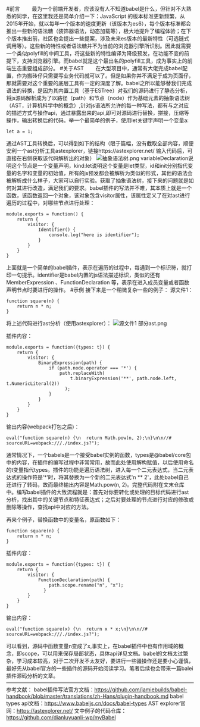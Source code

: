 #前言
&emsp;&emsp;最为一个前端开发者，应该没有人不知道babel是什么，但针对不大熟悉的同学，在这里我还是简单介绍一下：JavaScript 的版本标准更新频繁，从2015年开始，就以每年一个版本的速度更新（该版本为es6），每个版本标准都会推出一些新的语法糖（装饰器语法，动态加载等），极大地提升了编程体验；在下个版本推出前，社区也会提出一些提案，涉及未来es版本的最新特性（可选链式调用等）。这些新的特性或者语法糖并不为当前的浏览器引擎所识别。因此就需要一个类似polyfill的中间工具，将这些新的特性编译为降级预发，在功能不变的前提下，支持浏览器引擎。而babel就是这个最出名的polyfill工具，成为事实上的前端生态重要组成部分。
#关于AST
&emsp;&emsp;在大型项目中，通常有大佬完成babel配置，作为搬砖仔只需要写业务代码就可以了。但是如果你并不满足于成为页面仔，那就需要对这个重要的底层工具有一定的深度了解。babel之所以能够替我们完成语法的转换，是因为其内置工具（基于ESTree）对我们的源码进行了静态分析，将js源码解析成为了以路径（path）和节点（node）作为基础元素的抽象语法树（AST，计算机科学中的概念）,针对js语法所允许的每一种写法，都有与之对应的描述方式与操作api，通过暴露出来的api,即可对源码进行替换，拼接，压缩等操作，输出转换后的代码。举一个最简单的例子，使用let关键字声明一个变量a:
```
let a = 1;
```
通过AST工具转换后，可以得到如下的结构（限于篇幅，没有截取全部内容，顺便安利一个ast分析工具astexplorer，链接https://astexplorer.net/ 输入代码后，可直接在右侧获取该代码解析出的对象）
![抽象语法树.png](https://upload-images.jianshu.io/upload_images/19372956-876b29ca221b928b.png?imageMogr2/auto-orient/strip%7CimageView2/2/w/1240)
variableDeclaration说明这个节点是一个变量声明，kind:let说明这个变量是let类型，id和init分别指代变量的名字和变量的初始值，所有的js预发都会被解析为类似的形式，其他的语法会被解析成什么样子，大家可以自行实验。获取了抽象语法树，接下来的问题就是如何对其进行改造，满足我们的要求。babel插件的写法并不难，其本质上就是一个函数，该函数返回一个对象，该对象包含visitor属性，该属性定义了在对ast进行遍历的过程中，对哪些节点进行处理：
```
module.exports = function() {
    return {
        visitor: {
            Identifier() {
                console.log("here is identifier");
            }
        }
    }
}
```
上面就是一个简单的babel插件，表示在遍历的过程中，每遇到一个标识符，就打印一句提示。identifier是babel内置的js语法描述标识，类似的还有MemberExpression 、FunctionDeclaration 等，表示在进入成员变量或者函数声明节点时要进行的操作。
#示例
接下来是一个稍微复杂一些的例子：
源文件1：
```
function square(n) {
    return n * n;
}
```
将上述代码进行ast分析（使用astexplorer）：
![源文件1 部分ast.png](https://upload-images.jianshu.io/upload_images/19372956-43155df2626c3b75.png?imageMogr2/auto-orient/strip%7CimageView2/2/w/1240)

插件内容：
```
module.exports = function({types: t}) {
    return {
        visitor: {
            BinaryExpression(path) {
                if (path.node.operator === '*') {
                    path.replaceWith(
                        t.binaryExpression('**', path.node.left, t.NumericLiteral(2))
                      );
                }
            }
        }
    }
}
```
输出内容(webpack打包之后)：
```
eval("function square(n) {\n  return Math.pow(n, 2);\n}\n\n//# sourceURL=webpack:///./index.js?");
```
通常情况下，一个babels是一个接受babel实例的函数，types是@babel/core包中的内容，在插件的编写过程中非常常用，故而此处使用解构赋值，以后使用命名的t变量指代types。插件的功能是遍历语法树，进入每一个二元表达式，当二元表达式的操作符是‘*’时，将其替换为一个新的二元表达式'n ** 2'，此处babel自己还进行了转码，故而最终输出内容是Math.pow(n, 2)。完整代码附在文末仓库中。编写babel插件的大致流程就是：首先对你要转化或处理的目标代码进行ast分析，找出其中的关键节点和特征表达式；之后对要处理的节点进行对应的修改或删除等操作，查找api中对应的方法。

再来个例子，替换函数中的变量名，原函数如下：
```
function square(n) {
    return n * n;
}
```
插件内容：
```
module.exports = function({types: t}) {
    return {
        visitor: {
            FunctionDeclaration(path) {
                path.scope.rename("n", "x");
              }
        }
    }
}
```
输出内容：
```
eval("function square(x) {\n  return x * x;\n}\n\n//# sourceURL=webpack:///./index.js?");
```
可以看到，源码中函数变量n变成了x,事实上，在babel插件中也有作用域的概念，即scope，可以用来保存局部状态，具体api详见文档。babel的文档太过繁杂，学习成本较高，对于二次开发不太友好，要进行一些骚操作还是要小心谨慎，最好先从babel官方的一些插件的源码开始阅读学习。笔者后续也会带来一篇balei插件源码分析的文章。
————————————————————————————————————
参考文献：
babel插件写法官方文档：https://github.com/jamiebuilds/babel-handbook/blob/master/translations/zh-Hans/plugin-handbook.md
babel types api文档：https://www.babeljs.cn/docs/babel-types
AST explorer官网：https://astexplorer.net/
文中例子的代码仓库：https://github.com/dianluyuanli-wp/myBabel
